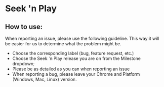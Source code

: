 # Seek 'n Play

## How to use:

When reporting an issue, please use the following guideline. This way it will be easier for us to determine what the problem might be.
- Choose the corresponding label (bug, feature request, etc.)
- Choose the Seek 'n Play release you are on from the Milestone dropdown;
- Please be as detailed as you can when reporting an issue
- When reporting a bug, please leave your Chrome and Platform (Windows, Mac, Linux) version.
